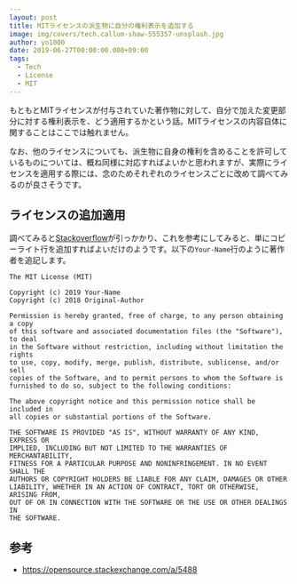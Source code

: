 ```yaml
---
layout: post
title: MITライセンスの派生物に自分の権利表示を追加する
image: img/covers/tech.callum-shaw-555357-unsplash.jpg
author: yo1000
date: 2019-06-27T00:00:00.000+09:00
tags:
  - Tech
  - License
  - MIT
---
```


もともとMITライセンスが付与されていた著作物に対して、自分で加えた変更部分に対する権利表示を、どう適用するかという話。MITライセンスの内容自体に関することはここでは触れません。

なお、他のライセンスについても、派生物に自身の権利を含めることを許可しているものについては、概ね同様に対応すればよいかと思われますが、実際にライセンスを適用する際には、念のためそれぞれのライセンスごとに改めて調べてみるのが良さそうです。

## ライセンスの追加適用
調べてみると[Stackoverflow](https://opensource.stackexchange.com/a/5488)が引っかかり、これを参考にしてみると、単にコピーライト行を追加すればよいだけのようです。以下の`Your-Name`行のように著作者を追記します。

```
The MIT License (MIT)

Copyright (c) 2019 Your-Name
Copyright (c) 2018 Original-Author

Permission is hereby granted, free of charge, to any person obtaining a copy
of this software and associated documentation files (the "Software"), to deal
in the Software without restriction, including without limitation the rights
to use, copy, modify, merge, publish, distribute, sublicense, and/or sell
copies of the Software, and to permit persons to whom the Software is
furnished to do so, subject to the following conditions:

The above copyright notice and this permission notice shall be included in
all copies or substantial portions of the Software.

THE SOFTWARE IS PROVIDED "AS IS", WITHOUT WARRANTY OF ANY KIND, EXPRESS OR
IMPLIED, INCLUDING BUT NOT LIMITED TO THE WARRANTIES OF MERCHANTABILITY,
FITNESS FOR A PARTICULAR PURPOSE AND NONINFRINGEMENT. IN NO EVENT SHALL THE
AUTHORS OR COPYRIGHT HOLDERS BE LIABLE FOR ANY CLAIM, DAMAGES OR OTHER
LIABILITY, WHETHER IN AN ACTION OF CONTRACT, TORT OR OTHERWISE, ARISING FROM,
OUT OF OR IN CONNECTION WITH THE SOFTWARE OR THE USE OR OTHER DEALINGS IN
THE SOFTWARE.
```


## 参考
- https://opensource.stackexchange.com/a/5488
